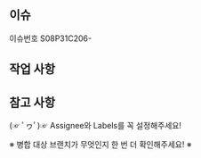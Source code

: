 ## 이슈

이슈번호 S08P31C206-

## 작업 사항

<!-- 작업한 내용을 적어주세요. -->

## 참고 사항

<!-- 공유할 내용, 스크린샷 등을 넣어 주세요. -->

(☞ ﾟヮﾟ)☞ Assignee와 Labels를 꼭 설정해주세요!

※ 병합 대상 브랜치가 무엇인지 한 번 더 확인해주세요! ※
